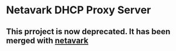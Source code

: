 # Netavark DHCP Proxy Server

## This prroject is now deprecated.  It has been merged with [netavark](https://github.com/containers/netavark)

